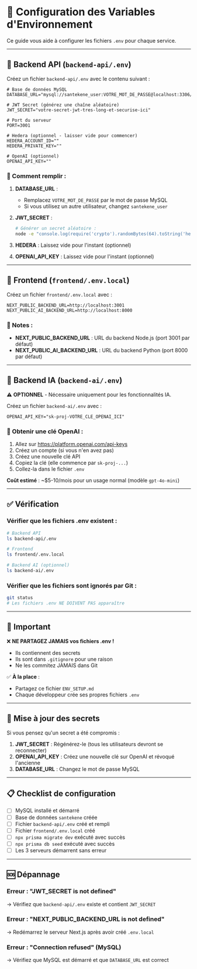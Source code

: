 # 🔐 Configuration des Variables d'Environnement

Ce guide vous aide à configurer les fichiers `.env` pour chaque service.

---

## 📁 **Backend API** (`backend-api/.env`)

Créez un fichier `backend-api/.env` avec le contenu suivant :

```env
# Base de données MySQL
DATABASE_URL="mysql://santekene_user:VOTRE_MOT_DE_PASSE@localhost:3306/santekene"

# JWT Secret (générez une chaîne aléatoire)
JWT_SECRET="votre-secret-jwt-tres-long-et-securise-ici"

# Port du serveur
PORT=3001

# Hedera (optionnel - laisser vide pour commencer)
HEDERA_ACCOUNT_ID=""
HEDERA_PRIVATE_KEY=""

# OpenAI (optionnel)
OPENAI_API_KEY=""
```

### 🔑 Comment remplir :

1. **DATABASE_URL** : 
   - Remplacez `VOTRE_MOT_DE_PASSE` par le mot de passe MySQL
   - Si vous utilisez un autre utilisateur, changez `santekene_user`
   
2. **JWT_SECRET** :
   ```bash
   # Générer un secret aléatoire :
   node -e "console.log(require('crypto').randomBytes(64).toString('hex'))"
   ```

3. **HEDERA** : Laissez vide pour l'instant (optionnel)

4. **OPENAI_API_KEY** : Laissez vide pour l'instant (optionnel)

---

## 🎨 **Frontend** (`frontend/.env.local`)

Créez un fichier `frontend/.env.local` avec :

```env
NEXT_PUBLIC_BACKEND_URL=http://localhost:3001
NEXT_PUBLIC_AI_BACKEND_URL=http://localhost:8000
```

### 📝 Notes :
- **NEXT_PUBLIC_BACKEND_URL** : URL du backend Node.js (port 3001 par défaut)
- **NEXT_PUBLIC_AI_BACKEND_URL** : URL du backend Python (port 8000 par défaut)

---

## 🤖 **Backend IA** (`backend-ai/.env`)

⚠️ **OPTIONNEL** - Nécessaire uniquement pour les fonctionnalités IA.

Créez un fichier `backend-ai/.env` avec :

```env
OPENAI_API_KEY="sk-proj-VOTRE_CLE_OPENAI_ICI"
```

### 🔑 Obtenir une clé OpenAI :

1. Allez sur https://platform.openai.com/api-keys
2. Créez un compte (si vous n'en avez pas)
3. Créez une nouvelle clé API
4. Copiez la clé (elle commence par `sk-proj-...`)
5. Collez-la dans le fichier `.env`

**Coût estimé** : ~$5-10/mois pour un usage normal (modèle `gpt-4o-mini`)

---

## ✅ Vérification

### Vérifier que les fichiers .env existent :

```bash
# Backend API
ls backend-api/.env

# Frontend
ls frontend/.env.local

# Backend AI (optionnel)
ls backend-ai/.env
```

### Vérifier que les fichiers sont ignorés par Git :

```bash
git status
# Les fichiers .env NE DOIVENT PAS apparaître
```

---

## 🚨 Important

❌ **NE PARTAGEZ JAMAIS vos fichiers .env !**
- Ils contiennent des secrets
- Ils sont dans `.gitignore` pour une raison
- Ne les commitez JAMAIS dans Git

✅ **À la place** :
- Partagez ce fichier `ENV_SETUP.md`
- Chaque développeur crée ses propres fichiers `.env`

---

## 🔄 Mise à jour des secrets

Si vous pensez qu'un secret a été compromis :

1. **JWT_SECRET** : Régénérez-le (tous les utilisateurs devront se reconnecter)
2. **OPENAI_API_KEY** : Créez une nouvelle clé sur OpenAI et révoqué l'ancienne
3. **DATABASE_URL** : Changez le mot de passe MySQL

---

## 📋 Checklist de configuration

- [ ] MySQL installé et démarré
- [ ] Base de données `santekene` créée
- [ ] Fichier `backend-api/.env` créé et rempli
- [ ] Fichier `frontend/.env.local` créé
- [ ] `npx prisma migrate dev` exécuté avec succès
- [ ] `npx prisma db seed` exécuté avec succès
- [ ] Les 3 serveurs démarrent sans erreur

---

## 🆘 Dépannage

### Erreur : "JWT_SECRET is not defined"
→ Vérifiez que `backend-api/.env` existe et contient `JWT_SECRET`

### Erreur : "NEXT_PUBLIC_BACKEND_URL is not defined"
→ Redémarrez le serveur Next.js après avoir créé `.env.local`

### Erreur : "Connection refused" (MySQL)
→ Vérifiez que MySQL est démarré et que `DATABASE_URL` est correct

